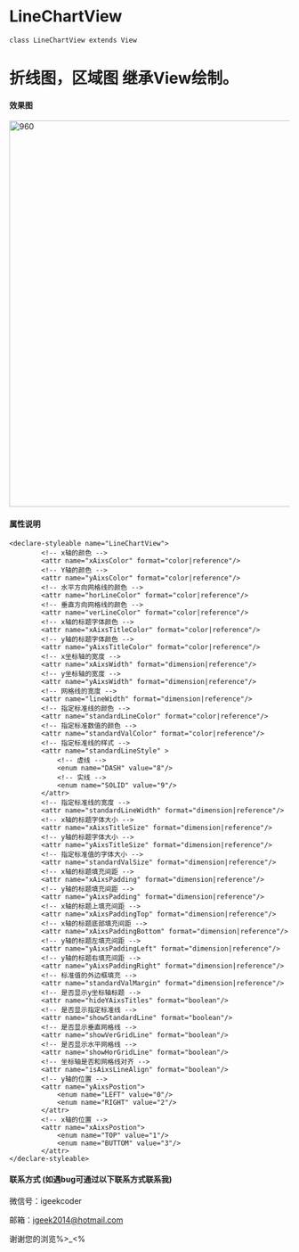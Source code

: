 # LineChartView

	class LineChartView extends View

# 折线图，区域图 继承View绘制。

#### 效果图 
       
<img src="https://github.com/igeek-YZ/LineChartView/blob/master/pics/linechatview2.gif" width = "742" height = "693" alt="960" align=center />



#### 属性说明  

	<declare-styleable name="LineChartView">
            <!-- x轴的颜色 -->
            <attr name="xAixsColor" format="color|reference"/>
            <!-- Y轴的颜色 -->
            <attr name="yAixsColor" format="color|reference"/>
            <!-- 水平方向网格线的颜色 -->
            <attr name="horLineColor" format="color|reference"/>
            <!-- 垂直方向网格线的颜色 -->
            <attr name="verLineColor" format="color|reference"/>
            <!-- x轴的标题字体颜色 -->
            <attr name="xAixsTitleColor" format="color|reference"/>
            <!-- y轴的标题字体颜色 -->
            <attr name="yAixsTitleColor" format="color|reference"/>
            <!-- x坐标轴的宽度 -->
            <attr name="xAixsWidth" format="dimension|reference"/>
            <!-- y坐标轴的宽度 -->
            <attr name="yAixsWidth" format="dimension|reference"/>
            <!-- 网格线的宽度 -->
            <attr name="lineWidth" format="dimension|reference"/>
            <!-- 指定标准线的颜色 -->
            <attr name="standardLineColor" format="color|reference"/>
            <!-- 指定标准数值的颜色 -->
            <attr name="standardValColor" format="color|reference"/>
            <!-- 指定标准线的样式 -->
            <attr name="standardLineStyle" >
                <!-- 虚线 -->
                <enum name="DASH" value="8"/>
                <!-- 实线 -->
                <enum name="SOLID" value="9"/>
            </attr>
            <!-- 指定标准线的宽度 -->
            <attr name="standardLineWidth" format="dimension|reference"/>
            <!-- x轴的标题字体大小 -->
            <attr name="xAixsTitleSize" format="dimension|reference"/>
            <!-- y轴的标题字体大小 -->
            <attr name="yAixsTitleSize" format="dimension|reference"/>
            <!-- 指定标准值的字体大小 -->
            <attr name="standardValSize" format="dimension|reference"/>
            <!-- x轴的标题填充间距 -->
            <attr name="xAixsPadding" format="dimension|reference"/>
            <!-- y轴的标题填充间距 -->
            <attr name="yAixsPadding" format="dimension|reference"/>
            <!-- x轴的标题上填充间距 -->
            <attr name="xAixsPaddingTop" format="dimension|reference"/>
            <!-- x轴的标题底部填充间距 -->
            <attr name="xAixsPaddingBottom" format="dimension|reference"/>
            <!-- y轴的标题左填充间距 -->
            <attr name="yAixsPaddingLeft" format="dimension|reference"/>
            <!-- y轴的标题右填充间距 -->
            <attr name="yAixsPaddingRight" format="dimension|reference"/>
            <!-- 标准值的外边框填充 -->
            <attr name="standardValMargin" format="dimension|reference"/>
            <!-- 是否显示y坐标轴标题 -->
            <attr name="hideYAixsTitles" format="boolean"/>
            <!-- 是否显示指定标准线 -->
            <attr name="showStandardLine" format="boolean"/>
            <!-- 是否显示垂直网格线 -->
            <attr name="showVerGridLine" format="boolean"/>
            <!-- 是否显示水平网格线 -->
            <attr name="showHorGridLine" format="boolean"/>
            <!-- 坐标轴是否和网格线对齐 -->
            <attr name="isAixsLineAlign" format="boolean"/>
            <!-- y轴的位置 -->
            <attr name="yAixsPostion">
                <enum name="LEFT" value="0"/>
                <enum name="RIGHT" value="2"/>
            </attr>
            <!-- x轴的位置 -->
            <attr name="xAixsPostion">
                <enum name="TOP" value="1"/>
                <enum name="BUTTOM" value="3"/>
            </attr>
    </declare-styleable>

#### 联系方式 (如遇bug可通过以下联系方式联系我)

微信号：igeekcoder  

邮箱：igeek2014@hotmail.com  

谢谢您的浏览%>_<%




